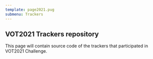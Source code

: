 ```yaml
---
template: page2021.pug
submenu: Trackers
---
```


## VOT2021 Trackers repository

This page will contain source code of the trackers that participated in VOT2021 Challenge.

